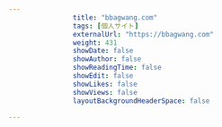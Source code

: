 ---
                title: "bbagwang.com"
                tags: [個人サイト]
                externalUrl: "https://bbagwang.com"
                weight: 431
                showDate: false
                showAuthor: false
                showReadingTime: false
                showEdit: false
                showLikes: false
                showViews: false
                layoutBackgroundHeaderSpace: false
                ---

